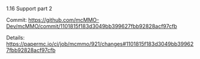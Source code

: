 1.16 Support part 2

Commit: https://github.com/mcMMO-Dev/mcMMO/commit/1101815f183d3049bb399627fbb92828acf97cfb

Details: https://papermc.io/ci/job/mcmmo/921/changes#1101815f183d3049bb399627fbb92828acf97cfb